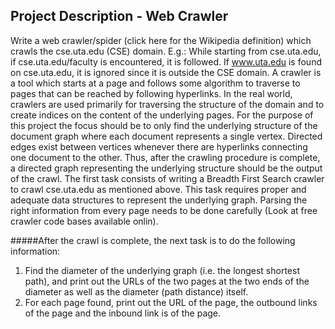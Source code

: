 ## Project Description - Web Crawler

Write a web crawler/spider (click here for the Wikipedia definition) which crawls the cse.uta.edu (CSE) domain. 
E.g.: While starting from cse.uta.edu, if cse.uta.edu/faculty is encountered, it is followed. If www.uta.edu is found 
on cse.uta.edu, it is ignored since it is outside the CSE domain. A crawler is a tool which starts at a page and follows 
some algorithm to traverse to pages that can be reached by following hyperlinks. In the real world, crawlers are used 
primarily for traversing the structure of the domain and to create indices on the content of the underlying pages. 
For the purpose of this project the focus should be to only find the underlying structure of the document graph where 
each document represents a single vertex. Directed edges exist between vertices whenever there are hyperlinks connecting 
one document to the other. Thus, after the crawling procedure is complete, a directed graph representing the underlying 
structure should be the output of the crawl. The first task consists of writing a Breadth First Search crawler to crawl 
cse.uta.edu as mentioned above. This task requires proper and adequate data structures to represent the underlying graph. 
Parsing the right information from every page needs to be done carefully (Look at free crawler code bases available onlin).

#####After the crawl is complete, the next task is to do the following information:

1. Find the diameter of the underlying graph (i.e. the longest shortest path), and print out the URLs of the two pages at the two ends of the diameter as well as the diameter (path distance) itself.
2. For each page found, print out the URL of the page, the outbound links of the page and the inbound link is of the page.

